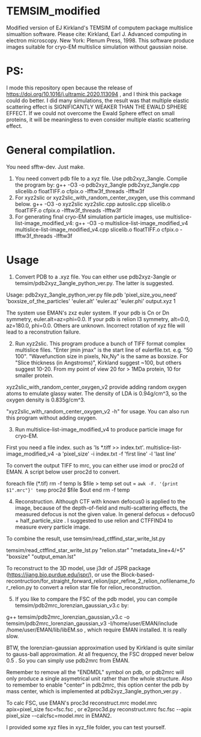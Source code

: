 # TEMSIM_modified
Modified version of EJ Kirkland's TEMSIM of computem package multislice simualtion software.
Please cite: Kirkland, Earl J. Advanced computing in electron microscopy. New York: Plenum Press, 1998.
This software produce images suitable for cryo-EM multislice simulation without gaussian noise.
# PS:
I mode this repository open because the release of https://doi.org/10.1016/j.ultramic.2020.113094 , and I think this package could do better.
I did many simulations, the result was that multiple elastic scattering effect is SIGNIFICANTLY WEAKER THAN THE EWALD SPHERE EFFECT. If we could not overcome the Ewald Sphere effect on small proteins, it will be meaningless to even consider multiple elastic scattering effect.
# General compilatlion.
You need sfftw-dev. Just make.
1. You need convert pdb file to a xyz file. Use pdb2xyz_3angle. Complie the program by:
g++ -O3 -o pdb2xyz_3angle pdb2xyz_3angle.cpp slicelib.o floatTIFF.o cfpix.o -lfftw3f_threads -lfftw3f
2. For xyz2slic or xyz2slic_with_random_center_oxygen, use this command below.
g++ -O3 -o xyz2slic xyz2slic.cpp autoslic.cpp slicelib.o floatTIFF.o cfpix.o -lfftw3f_threads -lfftw3f
3. For generating final cryo-EM simulation particle images, use multislice-list-image_modified_v4:
g++ -O3 -o multislice-list-image_modified_v4 multislice-list-image_modified_v4.cpp slicelib.o floatTIFF.o cfpix.o -lfftw3f_threads -lfftw3f
# Usage
1. Convert PDB to a .xyz file. You can either use pdb2xyz-3angle or temsim/pdb2xyz_3angle_python_ver.py. The latter is suggested.

Usage: pdb2xyz_3angle_python_ver.py file.pdb 'pixel_size_you_need' 'boxsize_of_the_particles' 'euler.alt' 'euler.az' 'euler.phi' output.xyz 1 

The system use EMAN's zxz euler system. If your pdb is Cn or Dn symmetry, euler.alt=az=phi=0.0. If your pdb is relion I3 symmetry, alt=0.0, az=180.0, phi=0.0. Others are unknown. Incorrect rotation of xyz file will lead to a reconstrution failure.

2. Run xyz2slic. This program produce a bunch of TIFF format complex multislice files. "Enter jmin jmax" is the start line of eulerfile.txt. e.g. "50 100". "Wavefunction size in pixels, Nx,Ny" is the same as boxsize. For "Slice thickness (in Angstroms)", Kirkland suggest ~100, but others suggest 10-20. From my point of view 20 for > 1MDa protein, 10 for smaller protein.

xyz2slic_with_random_center_oxygen_v2 provide adding random oxygen atoms to emulate glassy water. The density of LDA is 0.94g/cm^3, so the oxygen density is 0.835g/cm^3.

"xyz2slic_with_random_center_oxygen_v2 -h" for usage. You can also run this program without adding oxygen.

3. Run multislice-list-image_modified_v4 to produce particle image for cryo-EM.

First you need a file index. such as 'ls *.tiff >> index.txt'. multislice-list-image_modified_v4 -a 'pixel_size' -i index.txt -f 'first line' -l 'last line'

To convert the output TIFF to mrc, you can either use imod or proc2d of EMAN. A script below user proc2d to convert.

foreach file (*.tif)
rm -f temp
ls $file > temp
set out = `awk -F. '{print $1".mrc"}' temp`
proc2d $file $out
end
rm -f temp

4. Reconstruction. Although CTF with known defocus0 is applied to the image, because of the depth-of-field and multi-scattering effects, the measured defocus is not the given value. In general defocus = defocus0 + half_particle_size . I suggested to use relion and CTFFIND4 to measure every particle image.

To combine the result, use temsim/read_ctffind_star_write_lst.py

temsim/read_ctffind_star_write_lst.py "relion.star" "metadata_line+4/+5" "boxsize" "output_eman.lst"

To reconstruct to the 3D model, use j3dr of JSPR package (https://jiang.bio.purdue.edu/jspr/), or use the Block-based-recontruction/for_straight_forward_relion/jspr_refine_2_relion_nofilename_for_relion.py to convert a relion star file for relion_reconstruction.

5. If you like to compare the FSC of the pdb model, you can compile temsim/pdb2mrc_lorenzian_gaussian_v3.c by:

g++ temsim/pdb2mrc_lorenzian_gaussian_v3.c -o temsim/pdb2mrc_lorenzian_gaussian_v3 -I/home/user/EMAN/include /home/user/EMAN/lib/libEM.so , which require EMAN installed. It is really slow.

BTW, the lorenzian-gaussian approximation used by Kirkland is quite similar to gauss-ball approximation. At all frequency, the FSC dropped never below 0.5 . So you can simply use pdb2mrc from EMAN.

Remember to remove all the "ENDMDL" symbol on pdb, or pdb2mrc will only produce a single asymetrical unit rather than the whole structure. Also to remember to enable "center" in pdb2mrc, this option center the pdb by mass center, which is implemented at pdb2xyz_3angle_python_ver.py .

To calc FSC, use EMAN's proc3d reconstruct.mrc model.mrc apix=pixel_size fsc=fsc.fsc , or e2proc3d.py reconstruct.mrc fsc.fsc --apix pixel_size --calcfsc=model.mrc in EMAN2.

I provided some xyz files in xyz_file folder, you can test yourself.
